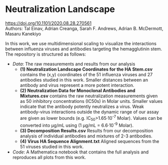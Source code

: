 # Neutralization Landscape
https://doi.org/10.1101/2020.08.28.270561<br/>
Authors: Tal Einav, Adrian Creanga, Sarah F. Andrews, Adrian B. McDermott, Masaru Kanekiyo

In this work, we use multidimensional scaling to visualize the interactions between influenza viruses and antibodies targeting the hemagglutinin stem. The repository is structured as follows:
* *Data*: The raw measurements and results from our analysis
  * **(1) Neutralization Landscape Coordinates for the HA Stem.csv** contains the (x,y) coordinates of the 51 influenza viruses and 27 antibodies studied in this work. Smaller distances between an antibody and virus represent a more potent interaction.
  * **(2) Neutralization Data for Monoclonal Antibodies and Mixtures.csv** contains the raw neutralization measurements given as 50 inhibitory concentrations (IC50s) in Molar units. Smaller values indicate that the antibody potently neutralizes a virus. Weak antibody-virus interactions outside the dynamic range of our assay are given as lower bounds (e.g. IC<sub>50</sub>>1.65·10<sup>-7</sup> Molar). Values can be converted into μg/mL using (1 μg/mL = 6.6·10<sup>-9</sup> Molar).
  * **(3) Decomposition Results.csv** Results from our decomposition analysis of individual antibodies and mixtures of 2-3 antibodies.
  * **(4) Virus HA Sequence Alignment.txt** Aligned  sequences from the 51 viruses studied in this work.
* *Code*: A Mathematica notebook that contains the full analysis and reproduces all plots from this work.